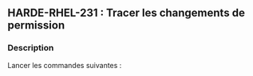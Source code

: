 ## HARDE-RHEL-231 : Tracer les changements de permission

### Description

Lancer les commandes suivantes :


